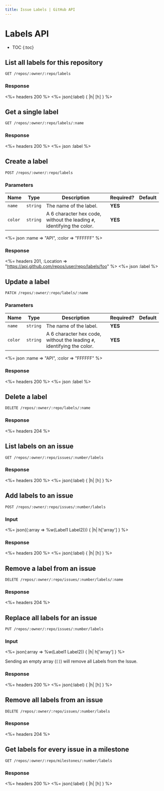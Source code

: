```yaml
---
title: Issue Labels | GitHub API
---
```


# Labels API

* TOC
{:toc}

## List all labels for this repository

    GET /repos/:owner/:repo/labels

### Response

<%= headers 200 %>
<%= json(:label) { |h| [h] } %>

## Get a single label

    GET /repos/:owner/:repo/labels/:name

### Response

<%= headers 200 %>
<%= json :label %>

## Create a label

    POST /repos/:owner/:repo/labels

### Parameters

Name | Type | Description | Required? | Default
----|------|--------------|-----------|---------
`name`|`string` | The name of the label.|**YES**|
`color`|`string` | A 6 character hex code, without the leading `#`, identifying the color.|**YES**|


<%= json :name => "API", :color => "FFFFFF" %>

### Response

<%= headers 201,
      :Location =>
"https://api.github.com/repos/user/repo/labels/foo" %>
<%= json :label %>

## Update a label

    PATCH /repos/:owner/:repo/labels/:name

### Parameters

Name | Type | Description | Required? | Default
----|------|--------------|-----------|---------
`name`|`string` | The name of the label.|**YES**|
`color`|`string` | A 6 character hex code, without the leading `#`, identifying the color.|**YES**|


<%= json :name => "API", :color => "FFFFFF" %>

### Response

<%= headers 200 %>
<%= json :label %>

## Delete a label

    DELETE /repos/:owner/:repo/labels/:name

### Response

<%= headers 204 %>

## List labels on an issue

    GET /repos/:owner/:repo/issues/:number/labels

### Response

<%= headers 200 %>
<%= json(:label) { |h| [h] } %>

## Add labels to an issue

    POST /repos/:owner/:repo/issues/:number/labels

### Input

<%= json({:array => %w(Label1 Label2)}) { |h| h['array'] } %>

### Response

<%= headers 200 %>
<%= json(:label) { |h| [h] } %>

## Remove a label from an issue

    DELETE /repos/:owner/:repo/issues/:number/labels/:name

### Response

<%= headers 204 %>

## Replace all labels for an issue

    PUT /repos/:owner/:repo/issues/:number/labels

### Input

<%= json(:array => %w(Label1 Label2)) { |h| h['array'] } %>

Sending an empty array (`[]`) will remove all Labels from the Issue.

### Response

<%= headers 200 %>
<%= json(:label) { |h| [h] } %>

## Remove all labels from an issue

    DELETE /repos/:owner/:repo/issues/:number/labels

### Response

<%= headers 204 %>

## Get labels for every issue in a milestone

    GET /repos/:owner/:repo/milestones/:number/labels

### Response

<%= headers 200 %>
<%= json(:label) { |h| [h] } %>
